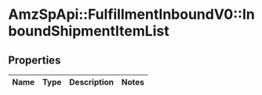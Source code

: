 # AmzSpApi::FulfillmentInboundV0::InboundShipmentItemList

## Properties
Name | Type | Description | Notes
------------ | ------------- | ------------- | -------------

